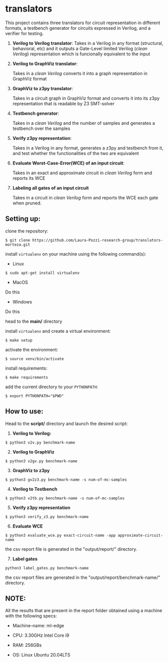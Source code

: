 # translators

This project contains three translators for circuit representation in different formats, a testbench generator for circuits expressed in Verilog, and a verifier for testing.

1. **Verilog to Verilog translator**: 
   Takes in a Verilog in any format (structural, behavioral, etc) and it outputs a Gate-Level limited Verilog (_clean Verilog_) representation which is funcionally equivalent to the input

2. **Verilog to GraphViz translator**: 
   
   Takes in a _clean Verilog_ converts it into a graph representation in GraphViz format
   
3. **GraphViz to z3py translator**: 
   
   Takes in a circuit graph in GraphViz format and converts it into its z3py representation that is readable by Z3 SMT-solver
   
4. **Testbench generator**: 
   
   Takes in a _clean Verilog_ and the number of samples and generates a testbench over the samples
     
   
5. **Verify z3py representation**: 

   Takes in a Verilog in any format, generates a z3py and testbench from it, and test whether the functionalities of the two are equivalent
   
6. **Evaluate Worst-Case-Error(WCE) of an input circuit**: 
   
   Takes in an exact and approximate circuit in _clean Verilog_ form and reports its WCE
   
7. **Labeling all gates of an input circuit**

   Takes in a circuit in _clean Verilog_ form and reports the WCE each gate when pruned. 

## Setting up:

clone the repository:

`$ git clone https://github.com/Laura-Pozzi-research-group/translators-morteza.git`

install `virtualenv` on your machine using the following command(s):

- Linux

`$ sudo apt-get install virtualenv`

- MacOS

Do this 

- Windows

Do this



head to the **main/** directory

install `virtualenv` and create a virtual environment:

`$ make setup`

activate the environment:

`$ source venv/bin/activate`


install requirements:

`$ make requirements`


add the current directory to your `PYTHONPATH`:

`$ export PYTHONPATH="$PWD"`




## How to use:

Head to the **script/** directory and launch the desired script:

1) **Verilog to Verilog:**

`$ python3 v2v.py benchmark-name`

2) **Verilog to GraphViz**

`$ python3 v2gv.py benchmark-name`


3) **GraphViz to z3py**

`$ python3 gv2z3.py benchmark-name -s num-of-mc-samples`

4) **Verilog to Testbench**

`$ python3 v2tb.py benchmark-name -s num-of-mc-samples`

5) **Verify z3py representation**

`$ python3 verify_z3.py benchmark-name`

6) **Evaluate WCE**

`$ python3 evaluate_wce.py exact-circuit-name -app approximate-circuit-name`

the csv report file is generated in the "output/report/" directory. 

7) **Label gates**

`python3 label_gates.py benchmark-name`

the csv report files are generated in the "output/report/benchmark-name/" directory.


## NOTE:

All the results that are present in the report folder obtained using a machine with the following specs:

- Machine-name: ml-edge

- CPU: 3.30GHz Intel Core i9

- RAM: 256GBs

- OS: Linux Ubuntu 20.04LTS

